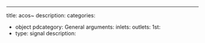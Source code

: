 ---
title: acos~
description:
categories:
 - object
pdcategory: General
arguments:
inlets:
outlets:
  1st:
  - type: signal
    description:
